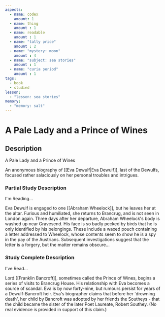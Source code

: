 ```yaml
---
aspects: 
  - name: codex
    amount: 1
  - name: thing
    amount : 1
  - name: readable
    amount : 1
  - name: "tally price"
    amount : 2
  - name: "mystery: moon"
    amount : 4
  - name: "subject: sea stories"
    amount : 1
  - name: "curia period"
    amount : 1
tags:
  - book
  - studied
lesson:
  - "lesson: sea stories"
memory:
  - "memory: salt"
---
```


# A Pale Lady and a Prince of Wines

## Description
A Pale Lady and a Prince of Wines

An anonymous biography of [[Eva Dewulf|Eva Dewulf]], last of the Dewulfs, focused rather salaciously on her personal troubles and intrigues.
### Partial Study Description
I'm Reading...

Eva Dewulf is engaged to one [[Abraham Wheelock]], but he leaves her at the altar. Furious and humiliated, she returns to Brancrug, and is not seen in London again. Three days after her departure, Abraham Wheelock's body is washed up near Gravesend. His face is so badly pecked by birds that he is only identified by his belongings. These include a waxed pouch containing a letter addressed to Wheelock, whose contents seem to show he is a spy in the pay of the Austrians. Subsequent investigations suggest that the letter is a forgery, but the matter remains obscure...
### Study Complete Description
I've Read...

Lord [[Franklin Bancroft]], sometimes called the Prince of Wines, begins a series of visits to Brancrug House. His relationship with Eva becomes a source of scandal. Eva is by now forty-nine, but rumours persist for years of a Dewulf-Bancroft heir. Eva's biographer claims that before her 'drowning death', her child by Bancroft was adopted by her friends the Southeys - that the child became the sister of the later Poet Laureate, Robert Southey. (No real evidence is provided in support of this claim.)
